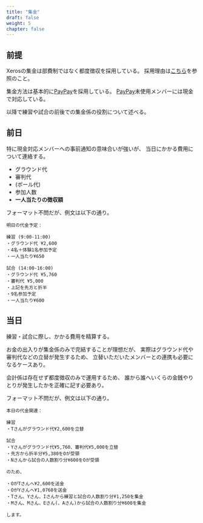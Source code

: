 ```yaml
---
title: "集金"
draft: false
weight: 5
chapter: false
---
```


## 前提

Xerosの集金は部費制ではなく都度徴収を採用している。
採用理由は[こちら](https://github.com/xerosbaseball/terms/blob/main/content/rule/reason_for_anytime_payment.ja_jp.md)を参照のこと。

集金方法は基本的に[PayPay](https://paypay.ne.jp/)を採用している。
[PayPay](https://paypay.ne.jp/)未使用メンバーには現金で対応している。

以降で練習や試合の前後での集金係の役割について述べる。

## 前日

特に現金対応メンバーへの事前通知の意味合いが強いが、
当日にかかる費用について連絡する。

- グラウンド代
- 審判代
- (ボール代)
- 参加人数
- **一人当たりの徴収額**

フォーマット不問だが、例文は以下の通り。

~~~
明日の代金予定：

練習 (9:00-11:00)
・グラウンド代 ¥2,600
・4名＋体験1名参加予定
・一人当たり¥650

試合 (14:00-16:00)
・グラウンド代 ¥5,760
・審判代 ¥5,000
・上記を先方と折半
・9名参加予定
・一人当たり¥600
~~~

## 当日

練習・試合に際し、かかる費用を精算する。

お金の出入りが集金係のみで完結することが理想だが、
実際はグラウンド代や審判代などの立替が発生するため、
立替いただいたメンバーとの連携も必要になるケースあり。

会計係は存在せず都度徴収のみで運用するため、
誰から誰へいくらの金銭やりとりが発生したかを正確に記す必要あり。

フォーマット不問だが、例文は以下の通り。

~~~
本日の代金関連：

練習
・Tさんがグラウンド代¥2,600を立替

試合
・Yさんがグラウンド代¥5,760、審判代¥5,000を立替
・先方から折半分¥5,380をOが受領
・Nさんから試合の人数割り分¥600をOが受領

のため、

・OがTさんへ¥2,600を送金
・OがYさんへ¥1,0760を送金
・Tさん、Yさん、Iさんから練習と試合の人数割り分¥1,250を集金
・Mさん、Mさん、Eさん(、Aさん)から試合の人数割り分¥600を集金

します。
~~~
